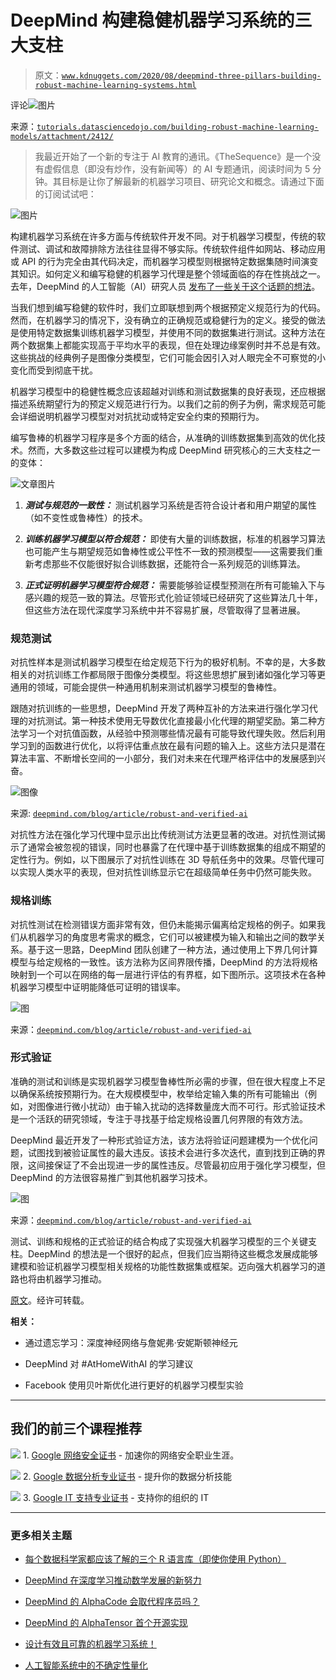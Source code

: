# DeepMind 构建稳健机器学习系统的三大支柱

> 原文：[`www.kdnuggets.com/2020/08/deepmind-three-pillars-building-robust-machine-learning-systems.html`](https://www.kdnuggets.com/2020/08/deepmind-three-pillars-building-robust-machine-learning-systems.html)

评论![图片](img/6003320fe75417b0d6cc3e182e6c0838.png)

来源：[`tutorials.datasciencedojo.com/building-robust-machine-learning-models/attachment/2412/`](https://tutorials.datasciencedojo.com/building-robust-machine-learning-models/attachment/2412/)

> 我最近开始了一个新的专注于 AI 教育的通讯。《TheSequence》是一个没有虚假信息（即没有炒作，没有新闻等）的 AI 专题通讯，阅读时间为 5 分钟。其目标是让你了解最新的机器学习项目、研究论文和概念。请通过下面的订阅试试吧：

![图片](https://thesequence.substack.com/)

构建机器学习系统在许多方面与传统软件开发不同。对于机器学习模型，传统的软件测试、调试和故障排除方法往往显得不够实际。传统软件组件如网站、移动应用或 API 的行为完全由其代码决定，而机器学习模型则根据特定数据集随时间演变其知识。如何定义和编写稳健的机器学习代理是整个领域面临的存在性挑战之一。去年，DeepMind 的人工智能（AI）研究人员 [发布了一些关于这个话题的想法](https://deepmind.com/blog/article/robust-and-verified-ai)。

当我们想到编写稳健的软件时，我们立即联想到两个根据预定义规范行为的代码。然而，在机器学习的情况下，没有确立的正确规范或稳健行为的定义。接受的做法是使用特定数据集训练机器学习模型，并使用不同的数据集进行测试。这种方法在两个数据集上都能实现高于平均水平的表现，但在处理边缘案例时并不总是有效。这些挑战的经典例子是图像分类模型，它们可能会因引入对人眼完全不可察觉的小变化而受到彻底干扰。

机器学习模型中的稳健性概念应该超越对训练和测试数据集的良好表现，还应根据描述系统期望行为的预定义规范进行行为。以我们之前的例子为例，需求规范可能会详细说明机器学习模型对对抗扰动或特定安全约束的预期行为。

编写鲁棒的机器学习程序是多个方面的结合，从准确的训练数据集到高效的优化技术。然而，大多数这些过程可以建模为构成 DeepMind 研究核心的三大支柱之一的变体：

![文章图片](img/11effdabde597bb8cebf065aacca4eaf.png)

1.  ***测试与规范的一致性：*** 测试机器学习系统是否符合设计者和用户期望的属性（如不变性或鲁棒性）的技术。

1.  ***训练机器学习模型以符合规范：*** 即使有大量的训练数据，标准的机器学习算法也可能产生与期望规范如鲁棒性或公平性不一致的预测模型——这需要我们重新考虑那些不仅能很好拟合训练数据，还能符合一系列规范的训练算法。

1.  ***正式证明机器学习模型符合规范：*** 需要能够验证模型预测在所有可能输入下与感兴趣的规范一致的算法。尽管形式化验证领域已经研究了这些算法几十年，但这些方法在现代深度学习系统中并不容易扩展，尽管取得了显著进展。

### 规范测试

对抗性样本是测试机器学习模型在给定规范下行为的极好机制。不幸的是，大多数相关的对抗训练工作都局限于图像分类模型。将这些思想扩展到诸如强化学习等更通用的领域，可能会提供一种通用机制来测试机器学习模型的鲁棒性。

跟随对抗训练的一些思想，DeepMind 开发了两种互补的方法来进行强化学习代理的对抗测试。第一种技术使用无导数优化直接最小化代理的期望奖励。第二种方法学习一个对抗值函数，从经验中预测哪些情况最有可能导致代理失败。然后利用学习到的函数进行优化，以将评估重点放在最有问题的输入上。这些方法只是潜在算法丰富、不断增长空间的一小部分，我们对未来在代理严格评估中的发展感到兴奋。

![图像](img/99ccec26d349a7aecddded2021589a71.png)

来源: [`deepmind.com/blog/article/robust-and-verified-ai`](https://deepmind.com/blog/article/robust-and-verified-ai)

对抗性方法在强化学习代理中显示出比传统测试方法更显著的改进。对抗性测试揭示了通常会被忽视的错误，同时也暴露了在代理中基于训练数据集的组成不期望的定性行为。例如，以下图展示了对抗性训练在 3D 导航任务中的效果。尽管代理可以实现人类水平的表现，但对抗性训练显示它在超级简单任务中仍然可能失败。

### 规格训练

对抗性测试在检测错误方面非常有效，但仍未能揭示偏离给定规格的例子。如果我们从机器学习的角度思考需求的概念，它们可以被建模为输入和输出之间的数学关系。基于这一思路，DeepMind 团队创建了一种方法，通过使用上下界几何计算模型与给定规格的一致性。该方法称为区间界限传播，DeepMind 的方法将规格映射到一个可以在网络的每一层进行评估的有界框，如下图所示。这项技术在各种机器学习模型中证明能降低可证明的错误率。

![图](img/732db3a9709521550d3969acd81eb314.png)

来源：[`deepmind.com/blog/article/robust-and-verified-ai`](https://deepmind.com/blog/article/robust-and-verified-ai)

### 形式验证

准确的测试和训练是实现机器学习模型鲁棒性所必需的步骤，但在很大程度上不足以确保系统按预期行为。在大规模模型中，枚举给定输入集的所有可能输出（例如，对图像进行微小扰动）由于输入扰动的选择数量庞大而不可行。形式验证技术是一个活跃的研究领域，专注于寻找基于给定规格设置几何界限的有效方法。

DeepMind 最近开发了一种形式验证方法，该方法将验证问题建模为一个优化问题，试图找到被验证属性的最大违反。该技术会进行多次迭代，直到找到正确的界限，这间接保证了不会出现进一步的属性违反。尽管最初应用于强化学习模型，但 DeepMind 的方法很容易推广到其他机器学习技术。

![图](img/a1773aba811d13f6bc222b52c6eb8abd.png)

来源：[`deepmind.com/blog/article/robust-and-verified-ai`](https://deepmind.com/blog/article/robust-and-verified-ai)

测试、训练和规格的正式验证的结合构成了实现强大机器学习模型的三个关键支柱。DeepMind 的想法是一个很好的起点，但我们应当期待这些概念发展成能够建模和验证机器学习模型相关规格的功能性数据集或框架。迈向强大机器学习的道路也将由机器学习推动。

[原文](https://medium.com/swlh/deepminds-three-pillars-for-building-robust-machine-learning-systems-a9679e56250a)。经许可转载。

**相关：**

+   通过遗忘学习：深度神经网络与詹妮弗·安妮斯顿神经元

+   DeepMind 对 #AtHomeWithAI 的学习建议

+   Facebook 使用贝叶斯优化进行更好的机器学习模型实验

* * *

## 我们的前三个课程推荐

![](img/0244c01ba9267c002ef39d4907e0b8fb.png) 1\. [Google 网络安全证书](https://www.kdnuggets.com/google-cybersecurity) - 加速你的网络安全职业生涯。

![](img/e225c49c3c91745821c8c0368bf04711.png) 2\. [Google 数据分析专业证书](https://www.kdnuggets.com/google-data-analytics) - 提升你的数据分析技能

![](img/0244c01ba9267c002ef39d4907e0b8fb.png) 3\. [Google IT 支持专业证书](https://www.kdnuggets.com/google-itsupport) - 支持你的组织的 IT

* * *

### 更多相关主题

+   [每个数据科学家都应该了解的三个 R 语言库（即使你使用 Python）](https://www.kdnuggets.com/2021/12/three-r-libraries-every-data-scientist-know-even-python.html)

+   [DeepMind 在深度学习推动数学发展的新努力](https://www.kdnuggets.com/2021/12/inside-deepmind-new-efforts-deep-learning-advance-mathematics.html)

+   [DeepMind 的 AlphaCode 会取代程序员吗？](https://www.kdnuggets.com/2022/04/deepmind-alphacode-replace-programmers.html)

+   [DeepMind 的 AlphaTensor 首个开源实现](https://www.kdnuggets.com/2023/03/first-open-source-implementation-deepmind-alphatensor.html)

+   [设计有效且可靠的机器学习系统！](https://www.kdnuggets.com/2023/05/manning-design-effective-reliable-machine-learning-systems.html)

+   [人工智能系统中的不确定性量化](https://www.kdnuggets.com/2022/04/uncertainty-quantification-artificial-intelligencebased-systems.html)
